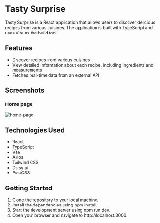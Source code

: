 # Tasty Surprise

Tasty Surprise is a React application that allows users to discover delicious recipes from various cuisines. The application is built with TypeScript and uses Vite as the build tool.

## Features

- Discover recipes from various cuisines
- View detailed information about each recipe, including ingredients and measurements
- Fetches real-time data from an external API

## Screenshots
### Home page
<img src="https://drive.google.com/uc?id=1gwEUtkSe8XyUrrTR1sCfY9YPEOtQ6Wrz" alt="home-page">

## Technologies Used

- React
- TypeScript
- Vite
- Axios
- Tailwind CSS
- Daisy ui
- PostCSS

## Getting Started

1. Clone the repository to your local machine.
2. Install the dependencies using npm install.
3. Start the development server using npm run dev.
4. Open your browser and navigate to http://localhost:3000.

